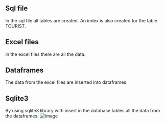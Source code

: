 ## Sql file 
In the sql file all tables are created. An index is also created for the table TOURIST.

## Excel files
In the excel files there are all the data. 

## Dataframes 
The data from the excel files are inserted into dataframes.

## Sqlite3
By using sqlite3 library with insert in the database tables all the data from the dataframes. 
![image](https://user-images.githubusercontent.com/93796754/211068294-acd9ca11-5886-4813-a169-dce3fbc42ae3.png)


